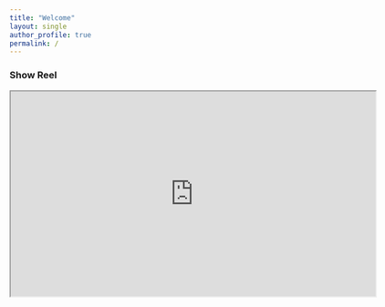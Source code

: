 ```yaml
---
title: "Welcome"
layout: single
author_profile: true
permalink: /
---
```



### Show Reel

<iframe src="https://drive.google.com/file/d/1-xF7SqQxAKVuCReZtharmhhFamdribSB/preview" width="640" height="360" allow="autoplay"></iframe>
